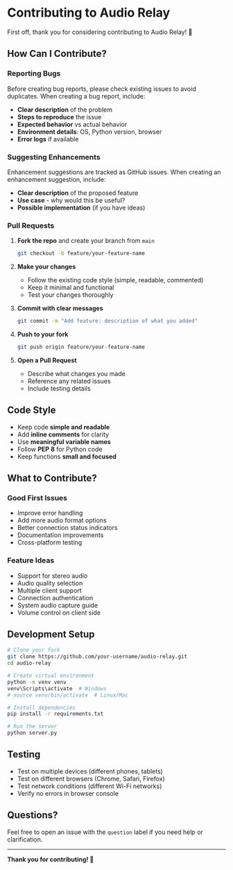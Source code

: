 # Contributing to Audio Relay

First off, thank you for considering contributing to Audio Relay! 🎉

## How Can I Contribute?

### Reporting Bugs

Before creating bug reports, please check existing issues to avoid duplicates. When creating a bug report, include:

- **Clear description** of the problem
- **Steps to reproduce** the issue
- **Expected behavior** vs actual behavior
- **Environment details**: OS, Python version, browser
- **Error logs** if available

### Suggesting Enhancements

Enhancement suggestions are tracked as GitHub issues. When creating an enhancement suggestion, include:

- **Clear description** of the proposed feature
- **Use case** - why would this be useful?
- **Possible implementation** (if you have ideas)

### Pull Requests

1. **Fork the repo** and create your branch from `main`
   ```bash
   git checkout -b feature/your-feature-name
   ```

2. **Make your changes**
   - Follow the existing code style (simple, readable, commented)
   - Keep it minimal and functional
   - Test your changes thoroughly

3. **Commit with clear messages**
   ```bash
   git commit -m "Add feature: description of what you added"
   ```

4. **Push to your fork**
   ```bash
   git push origin feature/your-feature-name
   ```

5. **Open a Pull Request**
   - Describe what changes you made
   - Reference any related issues
   - Include testing details

## Code Style

- Keep code **simple and readable**
- Add **inline comments** for clarity
- Use **meaningful variable names**
- Follow **PEP 8** for Python code
- Keep functions **small and focused**

## What to Contribute?

### Good First Issues

- Improve error handling
- Add more audio format options
- Better connection status indicators
- Documentation improvements
- Cross-platform testing

### Feature Ideas

- Support for stereo audio
- Audio quality selection
- Multiple client support
- Connection authentication
- System audio capture guide
- Volume control on client side

## Development Setup

```bash
# Clone your fork
git clone https://github.com/your-username/audio-relay.git
cd audio-relay

# Create virtual environment
python -m venv venv
venv\Scripts\activate  # Windows
# source venv/bin/activate  # Linux/Mac

# Install dependencies
pip install -r requirements.txt

# Run the server
python server.py
```

## Testing

- Test on multiple devices (different phones, tablets)
- Test on different browsers (Chrome, Safari, Firefox)
- Test network conditions (different Wi-Fi networks)
- Verify no errors in browser console

## Questions?

Feel free to open an issue with the `question` label if you need help or clarification.

---

**Thank you for contributing! 🙌**
